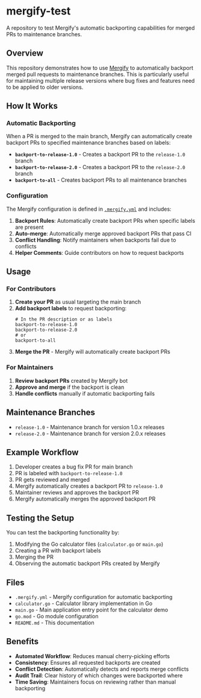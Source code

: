 # mergify-test

A repository to test Mergify's automatic backporting capabilities for merged PRs to maintenance branches.

## Overview

This repository demonstrates how to use [Mergify](https://mergify.io/) to automatically backport merged pull requests to maintenance branches. This is particularly useful for maintaining multiple release versions where bug fixes and features need to be applied to older versions.

## How It Works

### Automatic Backporting

When a PR is merged to the main branch, Mergify can automatically create backport PRs to specified maintenance branches based on labels:

- **`backport-to-release-1.0`** - Creates a backport PR to the `release-1.0` branch
- **`backport-to-release-2.0`** - Creates a backport PR to the `release-2.0` branch  
- **`backport-to-all`** - Creates backport PRs to all maintenance branches

### Configuration

The Mergify configuration is defined in [`.mergify.yml`](.mergify.yml) and includes:

1. **Backport Rules**: Automatically create backport PRs when specific labels are present
2. **Auto-merge**: Automatically merge approved backport PRs that pass CI
3. **Conflict Handling**: Notify maintainers when backports fail due to conflicts
4. **Helper Comments**: Guide contributors on how to request backports

## Usage

### For Contributors

1. **Create your PR** as usual targeting the main branch
2. **Add backport labels** to request backporting:
   ```
   # In the PR description or as labels
   backport-to-release-1.0
   backport-to-release-2.0
   # or
   backport-to-all
   ```
3. **Merge the PR** - Mergify will automatically create backport PRs

### For Maintainers

1. **Review backport PRs** created by Mergify bot
2. **Approve and merge** if the backport is clean
3. **Handle conflicts** manually if automatic backporting fails

## Maintenance Branches

- `release-1.0` - Maintenance branch for version 1.0.x releases
- `release-2.0` - Maintenance branch for version 2.0.x releases

## Example Workflow

1. Developer creates a bug fix PR for main branch
2. PR is labeled with `backport-to-release-1.0`
3. PR gets reviewed and merged
4. Mergify automatically creates a backport PR to `release-1.0`
5. Maintainer reviews and approves the backport PR
6. Mergify automatically merges the approved backport PR

## Testing the Setup

You can test the backporting functionality by:

1. Modifying the Go calculator files (`calculator.go` or `main.go`)
2. Creating a PR with backport labels
3. Merging the PR
4. Observing the automatic backport PRs created by Mergify

## Files

- `.mergify.yml` - Mergify configuration for automatic backporting
- `calculator.go` - Calculator library implementation in Go
- `main.go` - Main application entry point for the calculator demo
- `go.mod` - Go module configuration
- `README.md` - This documentation

## Benefits

- **Automated Workflow**: Reduces manual cherry-picking efforts
- **Consistency**: Ensures all requested backports are created
- **Conflict Detection**: Automatically detects and reports merge conflicts
- **Audit Trail**: Clear history of which changes were backported where
- **Time Saving**: Maintainers focus on reviewing rather than manual backporting